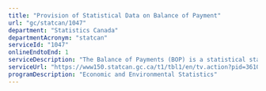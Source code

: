 ```yaml
---
title: "Provision of Statistical Data on Balance of Payment"
url: "gc/statcan/1047"
department: "Statistics Canada"
departmentAcronym: "statcan"
serviceId: "1047"
onlineEndtoEnd: 1
serviceDescription: "The Balance of Payments (BOP) is a statistical statement that records all economic transactions between Canadian residents and non-residents during a specific period of time in two accounts, the current account and the capital and the financial account. Transactions recorded in the balance of payments statement represent the exchanges and transfers of economic values between Canadian residents and non-residents. The economic values exchanged or transferred can be goods, services, primary and secondary income or financial claims. Government relies on these statistics to help shape it's financial and trade policies. BOP statistics are also used extensively by businesses, the academic community, the media and the public at large for both informational and analytical purposes. Finally, they are needed to meet Canada's statistical obligations to supranational organizations, such as the International Monetary Fund (IMF) and the Organization for Economic Co-operation and Development (OECD)."
serviceUrl: "https://www150.statcan.gc.ca/t1/tbl1/en/tv.action?pid=3610001601"
programDescription: "Economic and Environmental Statistics"
---
```

